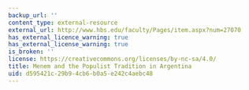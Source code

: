 ```yaml
---
backup_url: ''
content_type: external-resource
external_url: http://www.hbs.edu/faculty/Pages/item.aspx?num=27070
has_external_licence_warning: true
has_external_license_warning: true
is_broken: ''
license: https://creativecommons.org/licenses/by-nc-sa/4.0/
title: Menem and the Populist Tradition in Argentina
uid: d595421c-29b9-4cb6-b0a5-e242c4aebc48
---
```

